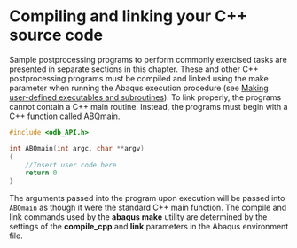 # Compiling and linking your C++ source code

Sample postprocessing programs to perform commonly exercised tasks are presented in separate sections in this chapter. These and other C++ postprocessing programs must be compiled and linked using the make parameter when running the Abaqus execution procedure (see [Making user-defined executables and subroutines](https://help.3ds.com/2021/English/DSSIMULIA_Established/SIMACAEEXCRefMap/simaexc-c-makeproc.htm?contextscope=all)). To link properly, the programs cannot contain a C++ main routine. Instead, the programs must begin with a C++ function called ABQmain.

```cpp
#include <odb_API.h>

int ABQmain(int argc, char **argv)
{
    //Insert user code here
    return 0
}
```

The arguments passed into the program upon execution will be passed into `ABQmain` as though it were the standard C++ main function. The compile and link commands used by the **abaqus make** utility are determined by the settings of the **compile_cpp** and **link** parameters in the Abaqus environment file.
